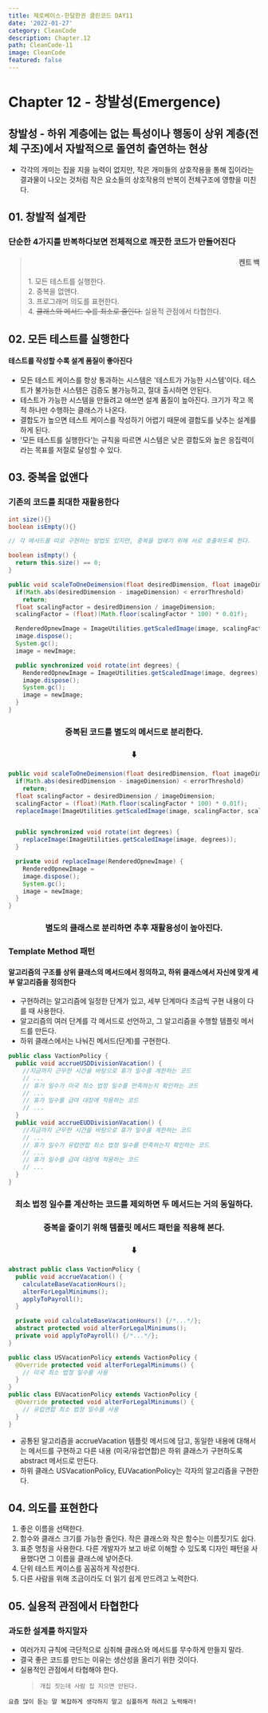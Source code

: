 ```yaml
---
title: 제로베이스-한달한권 클린코드 DAY11
date: '2022-01-27'
category: CleanCode
description: Chapter.12
path: CleanCode-11
image: CleanCode
featured: false
---
```



# Chapter 12 - 창발성(Emergence)

## 창발성 - 하위 계층에는 없는 특성이나 행동이 상위 계층(전체 구조)에서 자발적으로 돌연히 출연하는 현상

- 각각의 개미는 집을 지을 능력이 없지만, 작은 개미들의 상호작용을 통해 집이라는 결과물이 나오는 것처럼 작은 요소들의 상호작용의 반복이 전체구조에 영향을 미친다.

## 01. 창발적 설계란

### 단순한 4가지를 반복하다보면 전체적으로 깨끗한 코드가 만들어진다

> <h4 style="text-align: end">켄트 백</h4>
> 1. 모든 테스트를 실행한다.<br>
> 2. 중복을 없앤다.<br>
> 3. 프로그래머 의도를 표현한다.<br>
> 4. <strike>클래스와 메서드 수를 최소로 줄인다.</strike> 실용적 관점에서 타협한다.<br>

## 02. 모든 테스트를 실행한다

#### 테스트를 작성할 수록 설계 품질이 좋아진다

- 모든 테스트 케이스를 항상 통과하는 시스템은 '테스트가 가능한 시스템'이다. 테스트가 불가능한 시스템은 검증도 불가능하고, 절대 출시하면 안된다.
- 테스트가 가능한 시스템을 만들려고 애쓰면 설계 품질이 높아진다. 크기가 작고 목적 하나만 수행하는 클래스가 나온다.
- 결합도가 높으면 테스트 케이스를 작성하기 어렵기 때문에 결합도를 낮추는 설계를 하게 된다.
- '모든 테스트를 실행한다'는 규칙을 따르면 시스템은 낮은 결합도와 높은 응집력이라는 목표를 저절로 달성할 수 있다.

## 03. 중복을 없앤다

### 기존의 코드를 최대한 재활용한다

```java
int size(){}
boolean isEmpty(){}

// 각 메서드를 따로 구현하는 방법도 있지만, 중복을 업애기 위해 서로 호출하도록 한다.

boolean isEmpty() {
  return this.size() == 0;
}
```

```java
public void scaleToOneDeimension(float desiredDimension, float imageDimension) {
  if(Math.abs(desiredDimension - imageDimension) < errorThreshold)
    return;
  float scalingFactor = desiredDimension / imageDimension;
  scalingFactor = (float)(Math.floor(scalingFactor * 100) * 0.01f);

  RenderedOpnewImage = ImageUtilities.getScaledImage(image, scalingFactor, scalingFactor);
  image.dispose();
  System.gc();
  image = newImage;

  public synchronized void rotate(int degrees) {
    RenderedOpnewImage = ImageUtilities.getScaledImage(image, degrees);
    image.dispose();
    System.gc();
    image = newImage;
  }
}
```

<h3 style="text-align: center;">중복된 코드를 별도의 메서드로 분리한다.</h3>
<h3 style="text-align: center;">⬇️</h3>

```java
public void scaleToOneDeimension(float desiredDimension, float imageDimension) {
  if(Math.abs(desiredDimension - imageDimension) < errorThreshold)
    return;
  float scalingFactor = desiredDimension / imageDimension;
  scalingFactor = (float)(Math.floor(scalingFactor * 100) * 0.01f);
  replaceImage(ImageUtilities.getScaledImage(image, scalingFactor, scalingFactor));


  public synchronized void rotate(int degrees) {
    replaceImage(ImageUtilities.getScaledImage(image, degrees));
  }

  private void replaceImage(RenderedOpnewImage) {
    RenderedOpnewImage =
    image.dispose();
    System.gc();
    image = newImage;
  }
}
```

<h3 style="text-align: center;">별도의 클래스로 분리하면 추후 재활용성이 높아진다.</h3>

### Template Method 패턴

#### 알고리즘의 구조를 상위 클래스의 메서드에서 정의하고, 하위 클래스에서 자신에 맞게 세부 알고리즘을 정의한다

- 구현하려는 알고리즘에 일정한 단계가 있고, 세부 단계마다 조금씩 구현 내용이 다를 때 사용한다.
- 알고리즘의 여러 단계를 각 메서드로 선언하고, 그 알고리즘을 수행할 템플릿 메서드를 만든다.
- 하위 클래스에서는 나눠진 메서드(단계)를 구현한다.

```java
public class VactionPolicy {
  public void accrueUSDDivisionVacation() {
    //지금까지 근무한 시간을 바탕으로 휴가 일수를 계한하는 코드
    // ...
    // 휴가 일수가 미국 최소 법정 일수를 만족하는지 확인하는 코드
    // ...
    // 휴가 일수를 급여 대장에 적용하는 코드
    // ...
  }
  public void accrueEUDDivisionVacation() {
    //지금까지 근무한 시간을 바탕으로 휴가 일수를 계한하는 코드
    // ...
    // 휴가 일수가 유럽연합 최소 법정 일수를 만족하는지 확인하는 코드
    // ...
    // 휴가 일수를 급여 대장에 적용하는 코드
    // ...
  }
}
```

<h3 style="text-align: center;">최소 법정 일수를 계산하는 코드를 제외하면 두 메서드는 거의 동일하다.</h3>
<h3 style="text-align: center;">중복을 줄이기 위해 템플릿 메서드 패턴을 적용해 본다.</h3>
<h3 style="text-align: center;">⬇️</h3>

```java
abstract public class VactionPolicy {
  public void accrueVacation() {
    calculateBaseVacationHours();
    alterForLegalMinimums();
    applyToPayroll();
  }

  private void calculateBaseVacationHours() {/*...*/};
  abstract protected void alterForLegalMinimums();
  private void applyToPayroll() {/*...*/};
}

public class USVacationPolicy extends VactionPolicy {
  @Override protected void alterForLegalMinimums() {
    // 미국 최소 법정 일수를 사용
  }
}
public class EUVacationPolicy extends VactionPolicy {
  @Override protected void alterForLegalMinimums() {
    // 유럽연합 최소 법정 일수를 사용
  }
}
```

- 공통된 알고리즘을 accrueVacation 템플릿 메서드에 담고, 동일한 내용에 대해서는 메서드를 구현하고 다른 내용 (미국/유럽연합)은 하위 클래스가 구현하도록 abstract 메서드로 만든다.
- 하위 클래스 USVacationPolicy, EUVacationPolicy는 각자의 알고리즘을 구현한다.

## 04. 의도를 표현한다

1. 좋은 이름을 선택한다.
2. 함수와 클래스 크기를 가능한 줄인다. 작은 클래스와 작은 함수는 이름짓기도 쉽다.
3. 표준 명칭을 사용한다. 다른 개발자가 보고 바로 이해할 수 있도록 디자인 패턴을 사용했다면 그 이름을 클래스에 넣어준다.
4. 단위 테스트 케이스를 꼼꼼하게 작성한다.
5. 다른 사람을 위해 조금이라도 더 읽기 쉽게 만드려고 노력한다.

## 05. 실용적 관점에서 타협한다

### 과도한 설계를 하지말자

- 여러가지 규칙에 극단적으로 심취해 클래스와 메서드를 무수하게 만들지 말라.
- 결국 좋은 코드를 만드는 이유는 생산성을 올리기 위한 것이다.
- 실용적인 관점에서 타협해야 한다.
  > `개집 짓는데 사람 집 지으면 안된다.`

`요즘 많이 듣는 말 복잡하게 생각하지 말고 심플하게 하려고 노력해라!`
